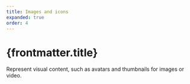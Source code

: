 ```yaml
---
title: Images and icons
expanded: true
order: 4
---
```


# {frontmatter.title}

<Lede>

Represent visual content, such as avatars and thumbnails for images or video.

</Lede>

<RichCardGrid cards={posts} />
